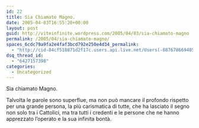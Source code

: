 ```yaml
---
id: 22
title: Sia Chiamato Magno.
date: 2005-04-03T16:55:20+00:00
layout: post
guid: http://viteinfinite.wordpress.com/2005/04/03/sia-chiamato-magno
permalink: /2005/04/sia-chiamato-magno/
spaces_6cdc79a9fa2e4faf3bcd792e250e4d34_permalink:
  - "http://cid-84cf518871d2f17c.users.api.live.net/Users(-8876786694056906372)/Blogs('84CF518871D2F17C!102')/Entries('84CF518871D2F17C!156')?authkey=fENm43hoal0%24"
dsq_thread_id:
  - "6427157398"
categories:
  - Uncategorized
---
```

<div id="msgcns!84CF518871D2F17C!156" class="bvMsg">
  <p>
    Sia chiamato Magno.
  </p>
  
  <p>
    Talvolta le parole sono superflue, ma non può mancare il profondo rispetto per una grande persona, la più carismatica di tutte, che ha lasciato il segno non solo tra i Cattolici, ma tra tutti i credenti e le persone che ne hanno apprezzato l’operato e la sua infinita bontà.
  </p>
</div>
